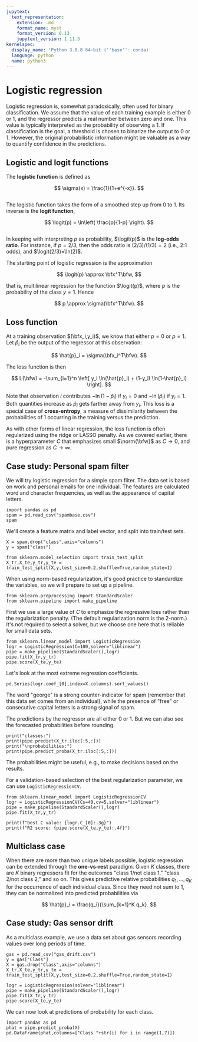 ```yaml
---
jupytext:
  text_representation:
    extension: .md
    format_name: myst
    format_version: 0.13
    jupytext_version: 1.11.5
kernelspec:
  display_name: 'Python 3.8.8 64-bit (''base'': conda)'
  language: python
  name: python3
---
```


# Logistic regression

Logistic regression is, somewhat paradoxically, often used for binary classification. We assume that the value of each training example is either 0 or 1, and the regressor predicts a real number between zero and one. This value is typically interpreted as the probability of observing a 1. If classification is the goal, a threshold is chosen to binarize the output to 0 or 1. However, the original probabilistic information might be valuable as a way to quantify confidence in the predictions.

## Logistic and logit functions

The **logistic function** is defined as

$$
\sigma(x) = \frac{1}{1+e^{-x}}.
$$

```{figure} ../_static/logistic.png
```

The logistic function takes the form of a smoothed step up from 0 to 1. Its inverse is the **logit function**,

$$
\logit(p) = \ln\left( \frac{p}{1-p} \right).
$$

```{figure} ../_static/logit.png
```

In keeping with interpreting $p$ as probability, $\logit(p)$ is the **log-odds ratio**. For instance, if $p=2/3$, then the odds ratio is $(2/3)/(1/3)=2$ (i.e., 2:1 odds), and $\logit(2/3)=\ln(2)$. 

The starting point of logistic regression is the approximation

$$
\logit(p) \approx \bfx^T\bfw,
$$

that is, multilinear regression for the function $\logit(p)$, where $p$ is the probability of the class $y=1$. Hence

$$
p \approx \sigma(\bfx^T\bfw).
$$

## Loss function

At a training observation $(\bfx_i,y_i)$, we know that either $p=0$ or $p=1$. Let $\hat{p}_i$ be the output of the regressor at this observation:

$$
\hat{p}_i  = \sigma(\bfx_i^T\bfw).
$$

The loss function is then

$$
L(\bfw) = -\sum_{i=1}^n \left[ y_i \ln(\hat{p}_i) + (1-y_i) \ln(1-\hat{p}_i) \right].
$$

Note that observation $i$ contributes $-\ln(1-\hat{p}_i)$ if $y_i=0$ and $-\ln(\hat{p}_i)$ if $y_i=1$. Both quantities increase as $\hat{p}_i$ gets farther away from $y_i$. This loss is a special case of **cross-entropy**, a measure of dissimilarity between the probabilities of 1 occurring in the training versus the prediction.

As with other forms of linear regression, the loss function is often regularized using the ridge or LASSO penalty. As we covered earlier, there is a hyperparameter $C$ that emphasizes small $\norm{\bfw}$ as $C\to 0$, and pure regression as $C\to \infty$. 


## Case study: Personal spam filter

We will try logistic regression for a simple spam filter. The data set is based on work and personal emails for one individual. The features are calculated word and character frequencies, as well as the appearance of capital letters. 

```{code-cell}
import pandas as pd
spam = pd.read_csv("spambase.csv")
spam
```

We'll create a feature matrix and label vector, and split into train/test sets.

```{code-cell}
X = spam.drop("class",axis="columns")
y = spam["class"]

from sklearn.model_selection import train_test_split
X_tr,X_te,y_tr,y_te = train_test_split(X,y,test_size=0.2,shuffle=True,random_state=1)
```

When using norm-based regularization, it's good practice to standardize the variables, so we will prepare to set up a pipeline.

```{code-cell}
from sklearn.preprocessing import StandardScaler
from sklearn.pipeline import make_pipeline
```

First we use a large value of $C$ to emphasize the regressive loss rather than the regularization penalty. (The default regularization norm is the 2-norm.) It's not required to select a solver, but we choose one here that is reliable for small data sets.

```{code-cell}
from sklearn.linear_model import LogisticRegression
logr = LogisticRegression(C=100,solver="liblinear")
pipe = make_pipeline(StandardScaler(),logr)
pipe.fit(X_tr,y_tr)
pipe.score(X_te,y_te)
```

Let's look at the most extreme regression coefficients.

```{code-cell}
pd.Series(logr.coef_[0],index=X.columns).sort_values()
```

The word "george" is a strong counter-indicator for spam (remember that this data set comes from an individual), while the presence of "free" or consecutive capital letters is a strong signal of spam. 

The predictions by the regressor are all either 0 or 1. But we can also see the forecasted probabilities before rounding.

```{code-cell}
print("classes:")
print(pipe.predict(X_tr.iloc[:5,:]))
print("\nprobabilities:")
print(pipe.predict_proba(X_tr.iloc[:5,:]))
```

The probabilities might be useful, e.g., to make decisions based on the results.

For a validation-based selection of the best regularization parameter, we can use `LogisticRegressionCV`.

```{code-cell}
from sklearn.linear_model import LogisticRegressionCV
logr = LogisticRegressionCV(Cs=40,cv=5,solver="liblinear")
pipe = make_pipeline(StandardScaler(),logr)
pipe.fit(X_tr,y_tr)

print(f"best C value: {logr.C_[0]:.3g}")
print(f"R2 score: {pipe.score(X_te,y_te):.4f}")
```

## Multiclass case

When there are more than two unique labels possible, logistic regression can be extended through the **one-vs-rest** paradigm. Given $K$ classes, there are $K$ binary regressors fit for the outcomes "class 1/not class 1," "class 2/not class 2," and so on. This gives predictive relative probabilities $q_1,\ldots,q_K$ for the occurrence of each individual class. Since they need not sum to 1, they can be normalized into predicted probabilities via

$$
\hat{p}_i = \frac{q_i}{\sum_{k=1}^K q_k}.
$$

<!-- 
Another way to convert them is by using a **softmax** function:

$$
p_i = \frac{e^{q_i}}{\sum_{k=1}^K e^{q_k}}.
$$

The softmax exaggerates differences between the $q_i$, making the result closer to a "winner takes all" result.
 -->

## Case study: Gas sensor drift

As a multiclass example, we use a data set about gas sensors recording values over long periods of time.

```{code-cell}
gas = pd.read_csv("gas_drift.csv")
y = gas["Class"]
X = gas.drop("Class",axis="columns")
X_tr,X_te,y_tr,y_te = train_test_split(X,y,test_size=0.2,shuffle=True,random_state=1)

logr = LogisticRegression(solver="liblinear")
pipe = make_pipeline(StandardScaler(),logr)
pipe.fit(X_tr,y_tr)
pipe.score(X_te,y_te)
```

We can now look at predictions of probability for each class.

```{code-cell}
import pandas as pd
phat = pipe.predict_proba(X)
pd.DataFrame(phat,columns=["Class "+str(i) for i in range(1,7)])
```
